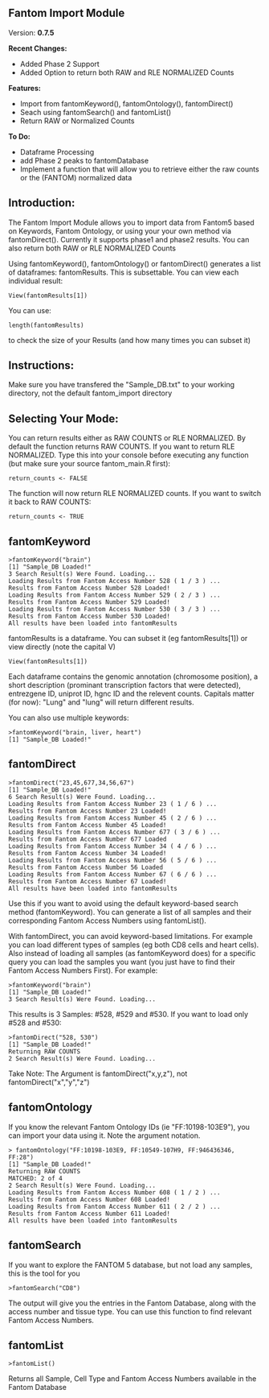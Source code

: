 ﻿## Fantom Import Module

Version: **0.7.5**

**Recent Changes:**

 - Added Phase 2 Support
 - Added Option to return both RAW and RLE NORMALIZED Counts

**Features:**

 - Import from fantomKeyword(), fantomOntology(), fantomDirect()
 - Seach using fantomSearch() and fantomList()
 - Return RAW or Normalized Counts

**To Do:**

 - Dataframe Processing
 - add Phase 2 peaks to fantomDatabase
 - Implement a function that will allow you to retrieve either the raw counts or the (FANTOM) normalized data

Introduction:
-------------
The Fantom Import Module allows you to import data from Fantom5 based on Keywords, Fantom Ontology, or using your your own method via fantomDirect(). Currently it supports phase1 and phase2 results. You can also return both RAW or RLE NORMALIZED Counts

Using fantomKeyword(), fantomOntology() or fantomDirect() generates a list of dataframes: fantomResults. This is subsettable. You can view each individual result:

```
View(fantomResults[1])
```

You can use:
```
length(fantomResults)
```

to check the size of your Results (and how many times you can subset it)


Instructions:
-------------

Make sure you have transfered the "Sample_DB.txt" to your working directory, not the default fantom_import directory

Selecting Your Mode:
-------------
You can return results either as RAW COUNTS or RLE NORMALIZED. By default the function returns RAW COUNTS. If you want to return RLE NORMALIZED. Type this into your console before executing any function (but make sure your source fantom_main.R first):

```
return_counts <- FALSE
```

The function will now return RLE NORMALIZED counts. If you want to switch it back to RAW COUNTS:

```
return_counts <- TRUE
```




fantomKeyword
------------

```
>fantomKeyword("brain")
[1] "Sample_DB Loaded!"
3 Search Result(s) Were Found. Loading...
Loading Results from Fantom Access Number 528 ( 1 / 3 ) ...
Results from Fantom Access Number 528 Loaded!
Loading Results from Fantom Access Number 529 ( 2 / 3 ) ...
Results from Fantom Access Number 529 Loaded!
Loading Results from Fantom Access Number 530 ( 3 / 3 ) ...
Results from Fantom Access Number 530 Loaded!
All results have been loaded into fantomResults

```

fantomResults is a dataframe. You can subset it (eg fantomResults[1]) or view directly (note the capital V)

```
View(fantomResults[1])
```

Each dataframe contains the genomic annotation (chromosome position), a short description (prominant transcription factors that were detected), entrezgene ID, uniprot ID, hgnc ID and the relevent counts. Capitals matter (for now): "Lung" and "lung" will return different results.

You can also use multiple keywords:

```
>fantomKeyword("brain, liver, heart")
[1] "Sample_DB Loaded!"
```


fantomDirect
------------

```
>fantomDirect("23,45,677,34,56,67")
[1] "Sample_DB Loaded!"
6 Search Result(s) Were Found. Loading...
Loading Results from Fantom Access Number 23 ( 1 / 6 ) ...
Results from Fantom Access Number 23 Loaded!
Loading Results from Fantom Access Number 45 ( 2 / 6 ) ...
Results from Fantom Access Number 45 Loaded!
Loading Results from Fantom Access Number 677 ( 3 / 6 ) ...
Results from Fantom Access Number 677 Loaded
Loading Results from Fantom Access Number 34 ( 4 / 6 ) ...
Results from Fantom Access Number 34 Loaded!
Loading Results from Fantom Access Number 56 ( 5 / 6 ) ...
Results from Fantom Access Number 56 Loaded
Loading Results from Fantom Access Number 67 ( 6 / 6 ) ...
Results from Fantom Access Number 67 Loaded!
All results have been loaded into fantomResults

```

Use this if you want to avoid using the default keyword-based search method (fantomKeyword). You can generate a list of all samples and their corresponding Fantom Access Numbers using fantomList().

With fantomDirect, you can avoid keyword-based limitations. For example you can load different types of samples (eg both CD8 cells and heart cells). Also instead of loading all samples (as fantomKeyword does) for a specific query you can load the samples you want (you just have to find their Fantom Access Numbers First). For example:

```
>fantomKeyword("brain")
[1] "Sample_DB Loaded!"
3 Search Result(s) Were Found. Loading...
```

This results is 3 Samples: #528, #529 and #530. If you want to load only #528 and #530:

```
>fantomDirect("528, 530")
[1] "Sample_DB Loaded!"
Returning RAW COUNTS
2 Search Result(s) Were Found. Loading...
```

Take Note: The Argument is fantomDirect("x,y,z"), not fantomDirect("x","y","z")


fantomOntology
------------

If you know the relevant Fantom Ontology IDs (ie "FF:10198-103E9"), you can import your data using it. Note the argument notation.

```
> fantomOntology("FF:10198-103E9, FF:10549-107H9, FF:946436346, FF:28")
[1] "Sample_DB Loaded!"
Returning RAW COUNTS
MATCHED: 2 of 4
2 Search Result(s) Were Found. Loading...
Loading Results from Fantom Access Number 608 ( 1 / 2 ) ...
Results from Fantom Access Number 608 Loaded!
Loading Results from Fantom Access Number 611 ( 2 / 2 ) ...
Results from Fantom Access Number 611 Loaded!
All results have been loaded into fantomResults
```




fantomSearch
------------

If you want to explore the FANTOM 5 database, but not load any samples, this is the tool for you

```
>fantomSearch("CD8")
```
The output will give you the entries in the Fantom Database, along with the access number and tissue type. You can use this function to find relevant Fantom Access Numbers.

fantomList
----------

```
>fantomList()
```
Returns all Sample, Cell Type and Fantom Access Numbers available in the Fantom Database


